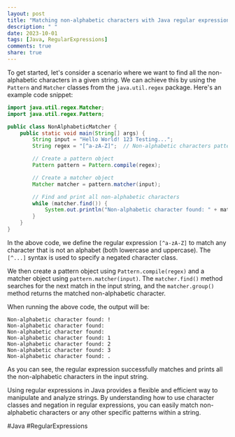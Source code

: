 ```yaml
---
layout: post
title: "Matching non-alphabetic characters with Java regular expressions"
description: " "
date: 2023-10-01
tags: [Java, RegularExpressions]
comments: true
share: true
---
```


To get started, let's consider a scenario where we want to find all the non-alphabetic characters in a given string. We can achieve this by using the `Pattern` and `Matcher` classes from the `java.util.regex` package. Here's an example code snippet:

```java
import java.util.regex.Matcher;
import java.util.regex.Pattern;

public class NonAlphabeticMatcher {
    public static void main(String[] args) {
        String input = "Hello World! 123 Testing...";
        String regex = "[^a-zA-Z]";  // Non-alphabetic characters pattern

        // Create a pattern object
        Pattern pattern = Pattern.compile(regex);

        // Create a matcher object
        Matcher matcher = pattern.matcher(input);

        // Find and print all non-alphabetic characters
        while (matcher.find()) {
            System.out.println("Non-alphabetic character found: " + matcher.group());
        }
    }
}
```

In the above code, we define the regular expression `[^a-zA-Z]` to match any character that is not an alphabet (both lowercase and uppercase). The `[^...]` syntax is used to specify a negated character class.

We then create a pattern object using `Pattern.compile(regex)` and a matcher object using `pattern.matcher(input)`. The `matcher.find()` method searches for the next match in the input string, and the `matcher.group()` method returns the matched non-alphabetic character.

When running the above code, the output will be:

```
Non-alphabetic character found: !
Non-alphabetic character found:  
Non-alphabetic character found:  
Non-alphabetic character found: 1
Non-alphabetic character found: 2
Non-alphabetic character found: 3
Non-alphabetic character found: .
```

As you can see, the regular expression successfully matches and prints all the non-alphabetic characters in the input string.

Using regular expressions in Java provides a flexible and efficient way to manipulate and analyze strings. By understanding how to use character classes and negation in regular expressions, you can easily match non-alphabetic characters or any other specific patterns within a string.

#Java #RegularExpressions